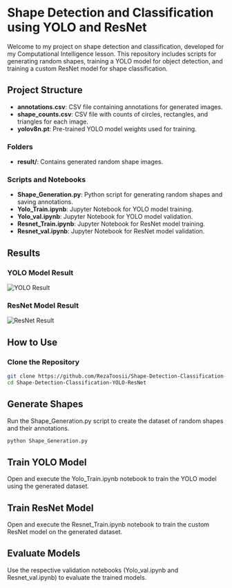 # Shape Detection and Classification using YOLO and ResNet

Welcome to my project on shape detection and classification, developed for my Computational Intelligence lesson. This repository includes scripts for generating random shapes, training a YOLO model for object detection, and training a custom ResNet model for shape classification.

## Project Structure

- **annotations.csv**: CSV file containing annotations for generated images.
- **shape_counts.csv**: CSV file with counts of circles, rectangles, and triangles for each image.
- **yolov8n.pt**: Pre-trained YOLO model weights used for training.

### Folders

- **result/**: Contains generated random shape images.

### Scripts and Notebooks

- **Shape_Generation.py**: Python script for generating random shapes and saving annotations.
- **Yolo_Train.ipynb**: Jupyter Notebook for YOLO model training.
- **Yolo_val.ipynb**: Jupyter Notebook for YOLO model validation.
- **Resnet_Train.ipynb**: Jupyter Notebook for ResNet model training.
- **Resnet_val.ipynb**: Jupyter Notebook for ResNet model validation.

## Results

### YOLO Model Result
![YOLO Result](images/yolo_result.png)

### ResNet Model Result
![ResNet Result](images/resnet_result.png)


## How to Use

### Clone the Repository

```bash
git clone https://github.com/RezaToosii/Shape-Detection-Classification-YOLO-ResNet
cd Shape-Detection-Classification-YOLO-ResNet
```

## Generate Shapes
Run the Shape_Generation.py script to create the dataset of random shapes and their annotations.

```bash
python Shape_Generation.py
```

## Train YOLO Model
Open and execute the Yolo_Train.ipynb notebook to train the YOLO model using the generated dataset.

## Train ResNet Model
Open and execute the Resnet_Train.ipynb notebook to train the custom ResNet model on the generated dataset.

## Evaluate Models
Use the respective validation notebooks (Yolo_val.ipynb and Resnet_val.ipynb) to evaluate the trained models.
